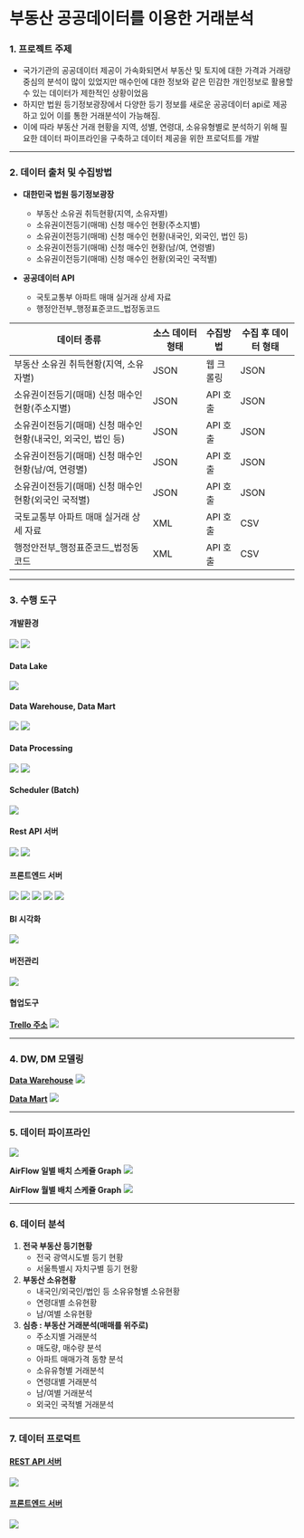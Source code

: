 # 부동산 공공데이터를 이용한 거래분석

### 1. 프로젝트 주제
- 국가기관의 공공데이터 제공이 가속화되면서 부동산 및 토지에 대한 가격과 거래량 중심의 분석이 많이 있었지만 매수인에 대한 정보와 같은 민감한 개인정보로 활용할 수 있는 데이터가 제한적인 상황이었음
- 하지만 법원 등기정보광장에서 다양한 등기 정보를 새로운 공공데이터 api로 제공하고 있어 이를 통한 거래분석이 가능해짐.
- 이에 따라 부동산 거래 현황을 지역, 성별, 연령대, 소유유형별로 분석하기 위해 필요한 데이터 파이프라인을 구축하고 데이터 제공을 위한 프로덕트를 개발

---

### 2. 데이터 출처 및 수집방법

- **대한민국 법원 등기정보광장**
    - 부동산 소유권 취득현황(지역, 소유자별)
    - 소유권이전등기(매매) 신청 매수인 현황(주소지별)
    - 소유권이전등기(매매) 신청 매수인 현황(내국인, 외국인, 법인 등)
    - 소유권이전등기(매매) 신청 매수인 현황(남/여, 연령별)
    - 소유권이전등기(매매) 신청 매수인 현황(외국인 국적별)

- **공공데이터 API**
    - 국토교통부 아파트 매매 실거래 상세 자료
    - 행정안전부_행정표준코드_법정동코드

| 데이터 종류 | 소스 데이터 형태 | 수집방법 | 수집 후 데이터 형태 |
|-----------|--------|--------|--------|
| 부동산 소유권 취득현황(지역, 소유자별) | JSON | 웹 크롤링 | JSON |
| 소유권이전등기(매매) 신청 매수인 현황(주소지별)| JSON | API 호출 | JSON |
| 소유권이전등기(매매) 신청 매수인 현황(내국인, 외국인, 법인 등)| JSON | API 호출 | JSON |
| 소유권이전등기(매매) 신청 매수인 현황(남/여, 연령별)| JSON | API 호출 | JSON |
| 소유권이전등기(매매) 신청 매수인 현황(외국인 국적별)| JSON | API 호출 | JSON |
| 국토교통부 아파트 매매 실거래 상세 자료 | XML | API 호출 | CSV |
| 행정안전부_행정표준코드_법정동코드 | XML | API 호출 | CSV |

---

### 3. 수행 도구

#### 개발환경
<img src="https://img.shields.io/badge/docker-1572B6?style=for-the-badge&logo=docker&logoColor=white">
<img src="https://img.shields.io/badge/ubuntu-FCC624?style=for-the-badge&logo=linux&logoColor=white">

#### Data Lake
<img src="https://img.shields.io/badge/hadoop-66CCFF?style=for-the-badge&logo=apachehadoop&logoColor=black">


#### Data Warehouse, Data Mart
<img src="https://img.shields.io/badge/oracle_db-F80000?style=for-the-badge&logo=oracle&logoColor=white">
<img src="https://img.shields.io/badge/oracle_cloud-F80000?style=for-the-badge&logo=icloud&logoColor=white">

#### Data Processing
<img src="https://img.shields.io/badge/python-3776AB?style=for-the-badge&logo=python&logoColor=white">
<img src="https://img.shields.io/badge/spark-E25A1C?style=for-the-badge&logo=apachespark&logoColor=white">

#### Scheduler (Batch)
<img src="https://img.shields.io/badge/airflow-017CEE?style=for-the-badge&logo=apacheairflow&logoColor=white">

#### Rest API 서버
<img src="https://img.shields.io/badge/Django-092E20?style=for-the-badge&logo=django&logoColor=white">
<img src="https://img.shields.io/badge/cloud_flare-F38020?style=for-the-badge&logo=cloudflare&logoColor=white">

#### 프론트엔드 서버
<img src="https://img.shields.io/badge/html5-E34F26?style=for-the-badge&logo=html5&logoColor=white">
<img src="https://img.shields.io/badge/css-1572B6?style=for-the-badge&logo=css3&logoColor=white">
<img src="https://img.shields.io/badge/javascript-F7DF1E?style=for-the-badge&logo=javascript&logoColor=black">
<img src="https://img.shields.io/badge/bootstrap-7952B3?style=for-the-badge&logo=bootstrap&logoColor=black">
<img src="https://img.shields.io/badge/github_pages-E34F26?style=for-the-badge&logo=githubpages&logoColor=white">

#### BI 시각화
<img src="https://img.shields.io/badge/plotly-7952B3?style=for-the-badge&logo=plotly&logoColor=white">

#### 버전관리
<img src="https://img.shields.io/badge/gitHub-F05032?style=for-the-badge&logo=git&logoColor=white">

#### 협업도구
**[Trello 주소](https://trello.com/b/dSDB5GjG/deproject)**
<img src="https://img.shields.io/badge/trello-0052CC?style=for-the-badge&logo=trello&logoColor=white">


---

### 4. DW, DM 모델링

**[Data Warehouse](https://www.erdcloud.com/d/vQzBMWixkPMYYCjD2)**
![](./img/DW%EC%84%A4%EA%B3%84.PNG)

**[Data Mart](https://www.erdcloud.com/d/WG6v3fnyo7inEToCy)**
![](./img/DM%EC%84%A4%EA%B3%84.PNG)

---

### 5. 데이터 파이프라인

![](./img/pipeline%20flow.png)

**AirFlow 일별 배치 스케쥴 Graph**
![](./img/airflow_daily.PNG)

**AirFlow 월별 배치 스케쥴 Graph**
![](./img/airflow_monthly.PNG)

---

### 6. 데이터 분석

1. **전국 부동산 등기현황**
    - 전국 광역시도별 등기 현황
    - 서울특별시 자치구별 등기 현황
2. **부동산 소유현황**
    - 내국인/외국인/법인 등 소유유형별 소유현황
    - 연령대별 소유현황
    - 남/여별 소유현황
3. **심층 : 부동산 거래분석(매매를 위주로)**
    - 주소지별 거래분석
    - 매도량, 매수량 분석
    - 아파트 매매가격 동향 분석
    - 소유유형별 거래분석
    - 연령대별 거래분석
    - 남/여별 거래분석
    - 외국인 국적별 거래분석

---

### 7. 데이터 프로덕트

#### [REST API 서버](https://real-estate-analysis.cf/)
![](./img/rest_api.PNG)

#### [프론트엔드 서버](https://junmumu.github.io/real-estate-transaction-chart/login.html)
![](./img/front_end.PNG)

